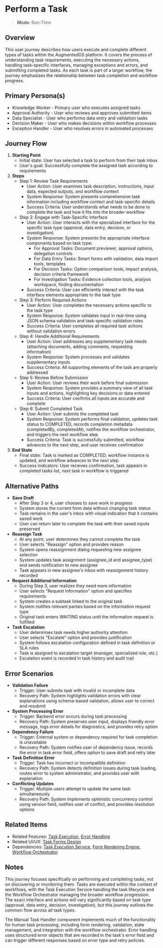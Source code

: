 # Perform a Task

> **Mode:** Run-Time

## Overview

This user journey describes how users execute and complete different types of tasks within the AugmentedOS platform. It covers the process of understanding task requirements, executing the necessary actions, handling task-specific interfaces, managing exceptions and errors, and submitting completed tasks. As each task is part of a larger workflow, the journey emphasizes the relationship between task completion and workflow progress.

## Primary Persona(s)

* Knowledge Worker - Primary user who executes assigned tasks
* Approval Authority - User who reviews and approves submitted items
* Data Specialist - User who performs data entry and validation tasks
* Decision Maker - User who makes decisions within workflow processes
* Exception Handler - User who resolves errors in automated processes

## Journey Flow


1. **Starting Point**
   * Initial state: User has selected a task to perform from their task inbox
   * User's goal: Successfully complete the assigned task according to requirements
2. **Steps**
   * Step 1: Review Task Requirements
     * User Action: User examines task description, instructions, input data, expected outputs, and workflow context
     * System Response: System presents comprehensive task information including workflow context and task-specific details
     * Success Criteria: User understands what needs to be done to complete the task and how it fits into the broader workflow
   * Step 2: Engage with Task-Specific Interface
     * User Action: User interacts with the specialized interface for the specific task type (approval, data entry, decision, or investigation)
     * System Response: System presents the appropriate interface components based on task type:
       * For Approval Tasks: Document previewer, approval options, delegation controls
       * For Data Entry Tasks: Smart forms with validation, data import tools, templates
       * For Decision Tasks: Option comparison tools, impact analysis, decision criteria framework
       * For Investigation Tasks: Evidence collection tools, analysis workspace, finding documentation
     * Success Criteria: User can efficiently interact with the task interface elements appropriate to the task type
   * Step 3: Perform Required Actions
     * User Action: User completes the necessary actions specific to the task type
     * System Response: System validates input in real-time using JSON schema validation and task-specific validation rules
     * Success Criteria: User completes all required task actions without validation errors
   * Step 4: Handle Additional Requirements
     * User Action: User addresses any supplementary task needs (attaching documents, adding comments, requesting information)
     * System Response: System processes and validates supplementary inputs
     * Success Criteria: All supporting elements of the task are properly addressed
   * Step 5: Review Before Submission
     * User Action: User reviews their work before final submission
     * System Response: System provides a summary view of all task inputs and actions, highlighting key decisions or data entered
     * Success Criteria: User confirms all inputs are accurate and complete
   * Step 6: Submit Completed Task
     * User Action: User submits the completed task
     * System Response: System performs final validation, updates task status to COMPLETED, records completion metadata (completedBy, completedAt), notifies the workflow orchestrator, and triggers the next workflow step
     * Success Criteria: Task is successfully submitted, workflow advances to the next step, and user receives confirmation
3. **End State**
   * Final state: Task is marked as COMPLETED, workflow instance is updated, and workflow advances to the next step
   * Success indicators: User receives confirmation, task appears in completed tasks list, next task in workflow is triggered

## Alternative Paths

* **Save Draft**
  * After Step 3 or 4, user chooses to save work in progress
  * System stores the current form data without changing task status
  * Task remains in the user's inbox with visual indication that it contains saved work
  * User can return later to complete the task with their saved inputs preserved
* **Reassign Task**
  * At any point, user determines they cannot complete the task
  * User selects "Reassign" option and provides reason
  * System opens reassignment dialog requesting new assignee selection
  * System updates task assignment (assignee_id and assignee_type) and sends notification to new assignee
  * Task appears in new assignee's inbox with reassignment history recorded
* **Request Additional Information**
  * During Step 3, user realizes they need more information
  * User selects "Request Information" option and specifies requirements
  * System creates a subtask linked to the original task
  * System notifies relevant parties based on the information request type
  * Original task enters WAITING status until the information request is fulfilled
* **Task Escalation**
  * User determines task needs higher authority attention
  * User selects "Escalate" option and provides justification
  * System follows escalation configuration defined in task definition or SLA rules
  * Task is assigned to escalation target (manager, specialized role, etc.)
  * Escalation event is recorded in task history and audit trail

## Error Scenarios

* **Validation Failure**
  * Trigger: User submits task with invalid or incomplete data
  * Recovery Path: System highlights validation errors with clear explanations using schema-based validation, allows user to correct and resubmit
* **System Processing Error**
  * Trigger: Backend error occurs during task processing
  * Recovery Path: System preserves user input, displays friendly error message, logs error details for diagnostics, and provides retry option
* **Dependency Failure**
  * Trigger: External system or dependency required for task completion is unavailable
  * Recovery Path: System notifies user of dependency issue, records the error in task.error field, offers option to save draft and retry later
* **Task Definition Error**
  * Trigger: Task has incorrect or incompatible definition
  * Recovery Path: System detects definition issues during task loading, routes error to system administrator, and provides user with explanation
* **Conflicting Updates**
  * Trigger: Multiple users attempt to update the same task simultaneously
  * Recovery Path: System implements optimistic concurrency control using version field, notifies user of conflict, and provides resolution options

## Related Items

* Related Features: [Task Execution](../../features/task_management/task-execution.md), [Error Handling](../../features/system/error-handling.md)
* Related UI/UX: [Task Forms Design](../../../design/ui-ux/task-forms.md)
* Dependencies: [Task Execution Service](../../../architecture/components/task_execution_service/overview.md), [Form Rendering Engine](../../../architecture/components/web_application_service/technical_architecture/form-engine.md), [Workflow Orchestrator](../../../architecture/components/workflow_orchestrator_service/overview.md)

## Notes

This journey focuses specifically on performing and completing tasks, not on discovering or monitoring them. Tasks are executed within the context of workflows, with the Task Execution Service handling the task lifecycle and the Workflow Orchestrator managing the broader workflow progression. The exact interface and actions will vary significantly based on task type (approval, data entry, decision, investigation), but this journey outlines the common flow across all task types.

The Manual Task Handler component implements much of the functionality for human task processing, including form rendering, validation, state management, and integration with the workflow orchestrator. Error handling uses structured error objects that are recorded in the task's error field and can trigger different responses based on error type and retry policies.